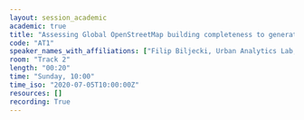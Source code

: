 ```yaml
---
layout: session_academic
academic: true
title: "Assessing Global OpenStreetMap building completeness to generate large-scale 3D city models"
code: "AT1"
speaker_names_with_affiliations: ["Filip Biljecki, Urban Analytics Lab, National University of Singapore","Ang Li Min, Urban Analytics Lab, National University of Singapore"]
room: "Track 2"
length: "00:20"
time: "Sunday, 10:00"
time_iso: "2020-07-05T10:00:00Z"
resources: []
recording: True
---
```


